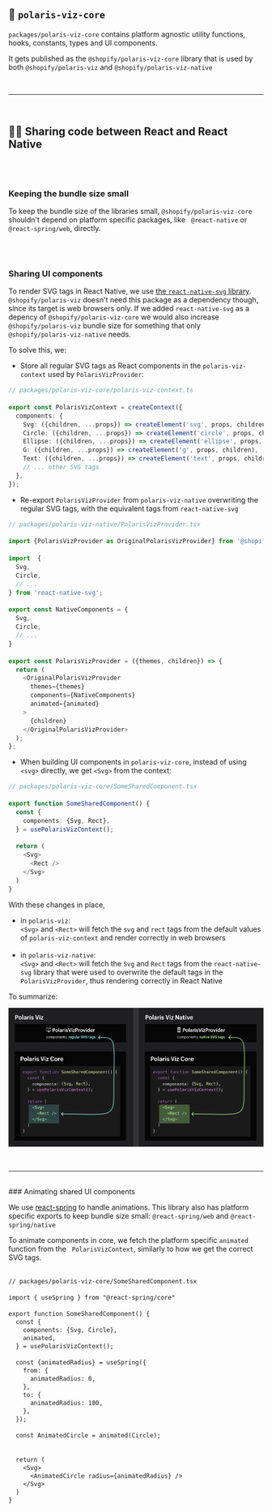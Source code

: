 <br/>

## 🧠 `polaris-viz-core`

`packages/polaris-viz-core` contains platform agnostic utility functions, hooks, constants, types and UI components.

It gets published as the `@shopify/polaris-viz-core` library that is used by both `@shopify/polaris-viz` and `@shopify/polaris-viz-native`


<br/>
<hr/>
<br/>

## 👯‍♀️ Sharing code between React and React Native

<br/>
<br/>

### Keeping the bundle size small

To keep the bundle size of the libraries small, `@shopify/polaris-viz-core` shouldn't depend on platform specific packages, like ` @react-native` or `@react-spring/web`, directly.

<br/>
<br/>

### Sharing UI components

To render SVG tags in React Native, we use [the `react-native-svg` library](https://github.com/react-native-svg/react-native-svg). `@shopify/polaris-viz` doesn't need this package as a dependency though, since its target is web browsers only. If we added `react-native-svg` as a depency of `@shopify/polaris-viz-core` we would also increase `@shopify/polaris-viz` bundle size for something that only `@shopify/polaris-viz-native` needs.

To solve this, we:

- Store all regular SVG tags as React components in the `polaris-viz-context` used by `PolarisVizProvider`:

```ts
// packages/polaris-viz-core/polaris-viz-context.ts

export const PolarisVizContext = createContext({
  components: {
    Svg: ({children, ...props}) => createElement('svg', props, children),
    Circle: ({children, ...props}) => createElement('circle', props, children),
    Ellipse: ({children, ...props}) => createElement('ellipse', props, children),
    G: ({children, ...props}) => createElement('g', props, children),
    Text: ({children, ...props}) => createElement('text', props, children),
    // ... other SVG tags
  },
});
```

- Re-export `PolarisVizProvider` from `polaris-viz-native` overwriting the regular SVG tags, with the equivalent tags from `react-native-svg`

```ts
// packages/polaris-viz-native/PolarisVizProvider.tsx

import {PolarisVizProvider as OriginalPolarisVizProvider} from '@shopify/polaris-viz-core';

import  {
  Svg,
  Circle,
  // ...
} from 'react-native-svg';

export const NativeComponents = {
  Svg,
  Circle,
  // ...
}

export const PolarisVizProvider = ({themes, children}) => {
  return (
    <OriginalPolarisVizProvider
      themes={themes}
      components={NativeComponents}
      animated={animated}
    >
      {children}
    </OriginalPolarisVizProvider>
  );
};

```




- When building UI components in `polaris-viz-core`, instead of using `<svg>` directly, we get `<Svg>` from the context:

```ts
// packages/polaris-viz-core/SomeSharedComponent.tsx

export function SomeSharedComponent() {
  const {
    components: {Svg, Rect},
  } = usePolarisVizContext();

  return (
    <Svg>
      <Rect />
    </Svg>
  )
}

```

With these changes in place,
- in `polaris-viz`:
  <br/>
  `<Svg>` and `<Rect>` will fetch the `svg` and `rect` tags from the default values of `polaris-viz-context` and render correctly in web browsers
  <br/>
  <br/>
- in `polaris-viz-native`:
  <br/>
  `<Svg>` and `<Rect>` will fetch the `Svg` and `Rect` tags from the `react-native-svg` library that were used to overwrite the default tags in the `PolarisVizProvider`, thus rendering correctly in React Native

To summarize:

![graph demontrating that core components fetching svg tags from PolarisVizProvider will use regular SVG tags in polaris-viz and native SVG tags in polaris-viz-native](../../public/PolarisVizProvider_graph.png)

<br/>
<hr/>
<br/>
### Animating shared UI components

We use [react-spring](https://react-spring.io/) to handle animations. This library also has platform specific exports to keep bundle size small: `@react-spring/web` and `@react-spring/native`

To animate components in core, we fetch the platform specific `animated` function from the ` PolarisVizContext`, similarly to how we get the correct SVG tags.

```tsx

// packages/polaris-viz-core/SomeSharedComponent.tsx

import { useSpring } from "@react-spring/core"

export function SomeSharedComponent() {
  const {
    components: {Svg, Circle},
    animated,
  } = usePolarisVizContext();

  const {animatedRadius} = useSpring({
    from: {
      animatedRadius: 0,
    },
    to: {
      animatedRadius: 100,
    },
  });

  const AnimatedCircle = animated(Circle);


  return (
    <Svg>
      <AnimatedCircle radius={animatedRadius} />
    </Svg>
  )
}

```
